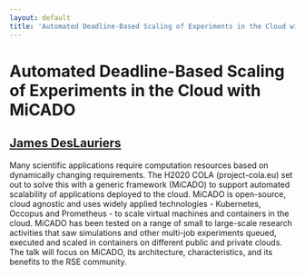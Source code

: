 ```yaml
---
layout: default
title: 'Automated Deadline-Based Scaling of Experiments in the Cloud with MiCADO'
---
```


# Automated Deadline-Based Scaling of Experiments in the Cloud with MiCADO

## [James DesLauriers](../../speaker/AAFPQ8/)

Many scientific applications require computation resources based on dynamically changing requirements. The H2020 COLA (project-cola.eu) set out to solve this with a generic framework (MiCADO) to support automated scalability of applications deployed to the cloud. MiCADO is open-source, cloud agnostic and uses widely applied technologies - Kubernetes, Occopus and Prometheus - to scale virtual machines and containers in the cloud. MiCADO has been tested on a range of small to large-scale research activities that saw simulations and other multi-job experiments queued, executed and scaled in containers on different public and private clouds. The talk will focus on MiCADO, its architecture, characteristics, and its benefits to the RSE community.